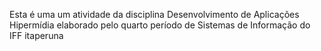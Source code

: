 Esta é uma um atividade da disciplina Desenvolvimento de Aplicações Hipermídia elaborado pelo quarto período de Sistemas de Informação do IFF itaperuna
